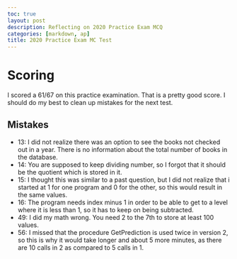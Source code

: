 ```yaml
---
toc: true
layout: post
description: Reflecting on 2020 Practice Exam MCQ
categories: [markdown, ap]
title: 2020 Practice Exam MC Test
---
```


# Scoring

I scored a 61/67 on this practice examination. That is a pretty good score. I should do my best to clean up mistakes for the next test.

## Mistakes

- 13: I did not realize there was an option to see the books not checked out in a year. There is no information about the total number of books in the database.
- 14: You are supposed to keep dividing number, so I forgot that it should be the quotient which is stored in it.
- 15: I thought this was similar to a past question, but I did not realize that i started at 1 for one program and 0 for the other, so this would result in the same values.
- 16: The program needs index minus 1 in order to be able to get to a level where it is less than 1, so it has to keep on being subtracted.
- 49: I did my math wrong. You need 2 to the 7th to store at least 100 values.
- 56: I missed that the procedure GetPrediction is used twice in version 2, so this is why it would take longer and about 5 more minutes, as there are 10 calls in 2 as compared to 5 calls in 1.